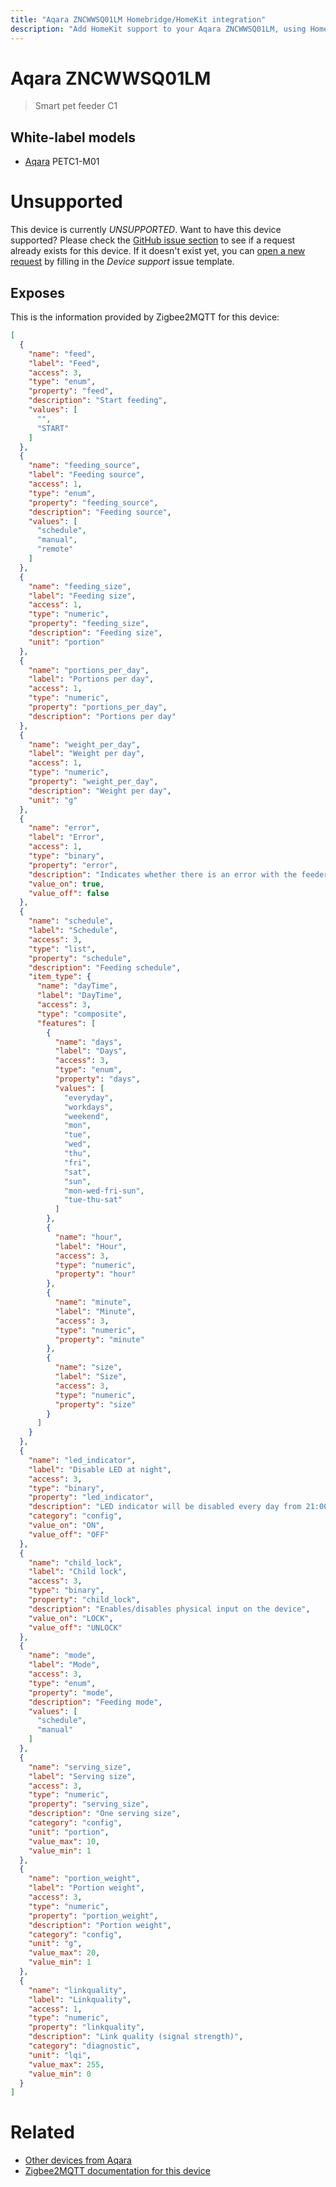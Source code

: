 ```yaml
---
title: "Aqara ZNCWWSQ01LM Homebridge/HomeKit integration"
description: "Add HomeKit support to your Aqara ZNCWWSQ01LM, using Homebridge, Zigbee2MQTT and homebridge-z2m."
---
```

<!---
This file has been GENERATED using src/docgen/docgen.ts
DO NOT EDIT THIS FILE MANUALLY!
-->
# Aqara ZNCWWSQ01LM
> Smart pet feeder C1


## White-label models
* [Aqara](../index.md#aqara) PETC1-M01

# Unsupported

This device is currently *UNSUPPORTED*.
Want to have this device supported? Please check the [GitHub issue section](https://github.com/itavero/homebridge-z2m/issues?q=ZNCWWSQ01LM) to see if a request already exists for this device.
If it doesn't exist yet, you can [open a new request](https://github.com/itavero/homebridge-z2m/issues/new?assignees=&labels=enhancement&template=device_support.yml&title=%5BDevice%5D+Aqara%20ZNCWWSQ01LM&model=Aqara%20ZNCWWSQ01LM&exposes=%5B%0A%20%20%7B%0A%20%20%20%20%22name%22%3A%20%22feed%22%2C%0A%20%20%20%20%22label%22%3A%20%22Feed%22%2C%0A%20%20%20%20%22access%22%3A%203%2C%0A%20%20%20%20%22type%22%3A%20%22enum%22%2C%0A%20%20%20%20%22property%22%3A%20%22feed%22%2C%0A%20%20%20%20%22description%22%3A%20%22Start%20feeding%22%2C%0A%20%20%20%20%22values%22%3A%20%5B%0A%20%20%20%20%20%20%22%22%2C%0A%20%20%20%20%20%20%22START%22%0A%20%20%20%20%5D%0A%20%20%7D%2C%0A%20%20%7B%0A%20%20%20%20%22name%22%3A%20%22feeding_source%22%2C%0A%20%20%20%20%22label%22%3A%20%22Feeding%20source%22%2C%0A%20%20%20%20%22access%22%3A%201%2C%0A%20%20%20%20%22type%22%3A%20%22enum%22%2C%0A%20%20%20%20%22property%22%3A%20%22feeding_source%22%2C%0A%20%20%20%20%22description%22%3A%20%22Feeding%20source%22%2C%0A%20%20%20%20%22values%22%3A%20%5B%0A%20%20%20%20%20%20%22schedule%22%2C%0A%20%20%20%20%20%20%22manual%22%2C%0A%20%20%20%20%20%20%22remote%22%0A%20%20%20%20%5D%0A%20%20%7D%2C%0A%20%20%7B%0A%20%20%20%20%22name%22%3A%20%22feeding_size%22%2C%0A%20%20%20%20%22label%22%3A%20%22Feeding%20size%22%2C%0A%20%20%20%20%22access%22%3A%201%2C%0A%20%20%20%20%22type%22%3A%20%22numeric%22%2C%0A%20%20%20%20%22property%22%3A%20%22feeding_size%22%2C%0A%20%20%20%20%22description%22%3A%20%22Feeding%20size%22%2C%0A%20%20%20%20%22unit%22%3A%20%22portion%22%0A%20%20%7D%2C%0A%20%20%7B%0A%20%20%20%20%22name%22%3A%20%22portions_per_day%22%2C%0A%20%20%20%20%22label%22%3A%20%22Portions%20per%20day%22%2C%0A%20%20%20%20%22access%22%3A%201%2C%0A%20%20%20%20%22type%22%3A%20%22numeric%22%2C%0A%20%20%20%20%22property%22%3A%20%22portions_per_day%22%2C%0A%20%20%20%20%22description%22%3A%20%22Portions%20per%20day%22%0A%20%20%7D%2C%0A%20%20%7B%0A%20%20%20%20%22name%22%3A%20%22weight_per_day%22%2C%0A%20%20%20%20%22label%22%3A%20%22Weight%20per%20day%22%2C%0A%20%20%20%20%22access%22%3A%201%2C%0A%20%20%20%20%22type%22%3A%20%22numeric%22%2C%0A%20%20%20%20%22property%22%3A%20%22weight_per_day%22%2C%0A%20%20%20%20%22description%22%3A%20%22Weight%20per%20day%22%2C%0A%20%20%20%20%22unit%22%3A%20%22g%22%0A%20%20%7D%2C%0A%20%20%7B%0A%20%20%20%20%22name%22%3A%20%22error%22%2C%0A%20%20%20%20%22label%22%3A%20%22Error%22%2C%0A%20%20%20%20%22access%22%3A%201%2C%0A%20%20%20%20%22type%22%3A%20%22binary%22%2C%0A%20%20%20%20%22property%22%3A%20%22error%22%2C%0A%20%20%20%20%22description%22%3A%20%22Indicates%20whether%20there%20is%20an%20error%20with%20the%20feeder%22%2C%0A%20%20%20%20%22value_on%22%3A%20true%2C%0A%20%20%20%20%22value_off%22%3A%20false%0A%20%20%7D%2C%0A%20%20%7B%0A%20%20%20%20%22name%22%3A%20%22schedule%22%2C%0A%20%20%20%20%22label%22%3A%20%22Schedule%22%2C%0A%20%20%20%20%22access%22%3A%203%2C%0A%20%20%20%20%22type%22%3A%20%22list%22%2C%0A%20%20%20%20%22property%22%3A%20%22schedule%22%2C%0A%20%20%20%20%22description%22%3A%20%22Feeding%20schedule%22%2C%0A%20%20%20%20%22item_type%22%3A%20%7B%0A%20%20%20%20%20%20%22name%22%3A%20%22dayTime%22%2C%0A%20%20%20%20%20%20%22label%22%3A%20%22DayTime%22%2C%0A%20%20%20%20%20%20%22access%22%3A%203%2C%0A%20%20%20%20%20%20%22type%22%3A%20%22composite%22%2C%0A%20%20%20%20%20%20%22features%22%3A%20%5B%0A%20%20%20%20%20%20%20%20%7B%0A%20%20%20%20%20%20%20%20%20%20%22name%22%3A%20%22days%22%2C%0A%20%20%20%20%20%20%20%20%20%20%22label%22%3A%20%22Days%22%2C%0A%20%20%20%20%20%20%20%20%20%20%22access%22%3A%203%2C%0A%20%20%20%20%20%20%20%20%20%20%22type%22%3A%20%22enum%22%2C%0A%20%20%20%20%20%20%20%20%20%20%22property%22%3A%20%22days%22%2C%0A%20%20%20%20%20%20%20%20%20%20%22values%22%3A%20%5B%0A%20%20%20%20%20%20%20%20%20%20%20%20%22everyday%22%2C%0A%20%20%20%20%20%20%20%20%20%20%20%20%22workdays%22%2C%0A%20%20%20%20%20%20%20%20%20%20%20%20%22weekend%22%2C%0A%20%20%20%20%20%20%20%20%20%20%20%20%22mon%22%2C%0A%20%20%20%20%20%20%20%20%20%20%20%20%22tue%22%2C%0A%20%20%20%20%20%20%20%20%20%20%20%20%22wed%22%2C%0A%20%20%20%20%20%20%20%20%20%20%20%20%22thu%22%2C%0A%20%20%20%20%20%20%20%20%20%20%20%20%22fri%22%2C%0A%20%20%20%20%20%20%20%20%20%20%20%20%22sat%22%2C%0A%20%20%20%20%20%20%20%20%20%20%20%20%22sun%22%2C%0A%20%20%20%20%20%20%20%20%20%20%20%20%22mon-wed-fri-sun%22%2C%0A%20%20%20%20%20%20%20%20%20%20%20%20%22tue-thu-sat%22%0A%20%20%20%20%20%20%20%20%20%20%5D%0A%20%20%20%20%20%20%20%20%7D%2C%0A%20%20%20%20%20%20%20%20%7B%0A%20%20%20%20%20%20%20%20%20%20%22name%22%3A%20%22hour%22%2C%0A%20%20%20%20%20%20%20%20%20%20%22label%22%3A%20%22Hour%22%2C%0A%20%20%20%20%20%20%20%20%20%20%22access%22%3A%203%2C%0A%20%20%20%20%20%20%20%20%20%20%22type%22%3A%20%22numeric%22%2C%0A%20%20%20%20%20%20%20%20%20%20%22property%22%3A%20%22hour%22%0A%20%20%20%20%20%20%20%20%7D%2C%0A%20%20%20%20%20%20%20%20%7B%0A%20%20%20%20%20%20%20%20%20%20%22name%22%3A%20%22minute%22%2C%0A%20%20%20%20%20%20%20%20%20%20%22label%22%3A%20%22Minute%22%2C%0A%20%20%20%20%20%20%20%20%20%20%22access%22%3A%203%2C%0A%20%20%20%20%20%20%20%20%20%20%22type%22%3A%20%22numeric%22%2C%0A%20%20%20%20%20%20%20%20%20%20%22property%22%3A%20%22minute%22%0A%20%20%20%20%20%20%20%20%7D%2C%0A%20%20%20%20%20%20%20%20%7B%0A%20%20%20%20%20%20%20%20%20%20%22name%22%3A%20%22size%22%2C%0A%20%20%20%20%20%20%20%20%20%20%22label%22%3A%20%22Size%22%2C%0A%20%20%20%20%20%20%20%20%20%20%22access%22%3A%203%2C%0A%20%20%20%20%20%20%20%20%20%20%22type%22%3A%20%22numeric%22%2C%0A%20%20%20%20%20%20%20%20%20%20%22property%22%3A%20%22size%22%0A%20%20%20%20%20%20%20%20%7D%0A%20%20%20%20%20%20%5D%0A%20%20%20%20%7D%0A%20%20%7D%2C%0A%20%20%7B%0A%20%20%20%20%22name%22%3A%20%22led_indicator%22%2C%0A%20%20%20%20%22label%22%3A%20%22Disable%20LED%20at%20night%22%2C%0A%20%20%20%20%22access%22%3A%203%2C%0A%20%20%20%20%22type%22%3A%20%22binary%22%2C%0A%20%20%20%20%22property%22%3A%20%22led_indicator%22%2C%0A%20%20%20%20%22description%22%3A%20%22LED%20indicator%20will%20be%20disabled%20every%20day%20from%2021%3A00%20to%2009%3A00%22%2C%0A%20%20%20%20%22category%22%3A%20%22config%22%2C%0A%20%20%20%20%22value_on%22%3A%20%22ON%22%2C%0A%20%20%20%20%22value_off%22%3A%20%22OFF%22%0A%20%20%7D%2C%0A%20%20%7B%0A%20%20%20%20%22name%22%3A%20%22child_lock%22%2C%0A%20%20%20%20%22label%22%3A%20%22Child%20lock%22%2C%0A%20%20%20%20%22access%22%3A%203%2C%0A%20%20%20%20%22type%22%3A%20%22binary%22%2C%0A%20%20%20%20%22property%22%3A%20%22child_lock%22%2C%0A%20%20%20%20%22description%22%3A%20%22Enables%2Fdisables%20physical%20input%20on%20the%20device%22%2C%0A%20%20%20%20%22value_on%22%3A%20%22LOCK%22%2C%0A%20%20%20%20%22value_off%22%3A%20%22UNLOCK%22%0A%20%20%7D%2C%0A%20%20%7B%0A%20%20%20%20%22name%22%3A%20%22mode%22%2C%0A%20%20%20%20%22label%22%3A%20%22Mode%22%2C%0A%20%20%20%20%22access%22%3A%203%2C%0A%20%20%20%20%22type%22%3A%20%22enum%22%2C%0A%20%20%20%20%22property%22%3A%20%22mode%22%2C%0A%20%20%20%20%22description%22%3A%20%22Feeding%20mode%22%2C%0A%20%20%20%20%22values%22%3A%20%5B%0A%20%20%20%20%20%20%22schedule%22%2C%0A%20%20%20%20%20%20%22manual%22%0A%20%20%20%20%5D%0A%20%20%7D%2C%0A%20%20%7B%0A%20%20%20%20%22name%22%3A%20%22serving_size%22%2C%0A%20%20%20%20%22label%22%3A%20%22Serving%20size%22%2C%0A%20%20%20%20%22access%22%3A%203%2C%0A%20%20%20%20%22type%22%3A%20%22numeric%22%2C%0A%20%20%20%20%22property%22%3A%20%22serving_size%22%2C%0A%20%20%20%20%22description%22%3A%20%22One%20serving%20size%22%2C%0A%20%20%20%20%22category%22%3A%20%22config%22%2C%0A%20%20%20%20%22unit%22%3A%20%22portion%22%2C%0A%20%20%20%20%22value_max%22%3A%2010%2C%0A%20%20%20%20%22value_min%22%3A%201%0A%20%20%7D%2C%0A%20%20%7B%0A%20%20%20%20%22name%22%3A%20%22portion_weight%22%2C%0A%20%20%20%20%22label%22%3A%20%22Portion%20weight%22%2C%0A%20%20%20%20%22access%22%3A%203%2C%0A%20%20%20%20%22type%22%3A%20%22numeric%22%2C%0A%20%20%20%20%22property%22%3A%20%22portion_weight%22%2C%0A%20%20%20%20%22description%22%3A%20%22Portion%20weight%22%2C%0A%20%20%20%20%22category%22%3A%20%22config%22%2C%0A%20%20%20%20%22unit%22%3A%20%22g%22%2C%0A%20%20%20%20%22value_max%22%3A%2020%2C%0A%20%20%20%20%22value_min%22%3A%201%0A%20%20%7D%2C%0A%20%20%7B%0A%20%20%20%20%22name%22%3A%20%22linkquality%22%2C%0A%20%20%20%20%22label%22%3A%20%22Linkquality%22%2C%0A%20%20%20%20%22access%22%3A%201%2C%0A%20%20%20%20%22type%22%3A%20%22numeric%22%2C%0A%20%20%20%20%22property%22%3A%20%22linkquality%22%2C%0A%20%20%20%20%22description%22%3A%20%22Link%20quality%20(signal%20strength)%22%2C%0A%20%20%20%20%22category%22%3A%20%22diagnostic%22%2C%0A%20%20%20%20%22unit%22%3A%20%22lqi%22%2C%0A%20%20%20%20%22value_max%22%3A%20255%2C%0A%20%20%20%20%22value_min%22%3A%200%0A%20%20%7D%0A%5D) by filling in the _Device support_ issue template.

## Exposes

This is the information provided by Zigbee2MQTT for this device:

```json
[
  {
    "name": "feed",
    "label": "Feed",
    "access": 3,
    "type": "enum",
    "property": "feed",
    "description": "Start feeding",
    "values": [
      "",
      "START"
    ]
  },
  {
    "name": "feeding_source",
    "label": "Feeding source",
    "access": 1,
    "type": "enum",
    "property": "feeding_source",
    "description": "Feeding source",
    "values": [
      "schedule",
      "manual",
      "remote"
    ]
  },
  {
    "name": "feeding_size",
    "label": "Feeding size",
    "access": 1,
    "type": "numeric",
    "property": "feeding_size",
    "description": "Feeding size",
    "unit": "portion"
  },
  {
    "name": "portions_per_day",
    "label": "Portions per day",
    "access": 1,
    "type": "numeric",
    "property": "portions_per_day",
    "description": "Portions per day"
  },
  {
    "name": "weight_per_day",
    "label": "Weight per day",
    "access": 1,
    "type": "numeric",
    "property": "weight_per_day",
    "description": "Weight per day",
    "unit": "g"
  },
  {
    "name": "error",
    "label": "Error",
    "access": 1,
    "type": "binary",
    "property": "error",
    "description": "Indicates whether there is an error with the feeder",
    "value_on": true,
    "value_off": false
  },
  {
    "name": "schedule",
    "label": "Schedule",
    "access": 3,
    "type": "list",
    "property": "schedule",
    "description": "Feeding schedule",
    "item_type": {
      "name": "dayTime",
      "label": "DayTime",
      "access": 3,
      "type": "composite",
      "features": [
        {
          "name": "days",
          "label": "Days",
          "access": 3,
          "type": "enum",
          "property": "days",
          "values": [
            "everyday",
            "workdays",
            "weekend",
            "mon",
            "tue",
            "wed",
            "thu",
            "fri",
            "sat",
            "sun",
            "mon-wed-fri-sun",
            "tue-thu-sat"
          ]
        },
        {
          "name": "hour",
          "label": "Hour",
          "access": 3,
          "type": "numeric",
          "property": "hour"
        },
        {
          "name": "minute",
          "label": "Minute",
          "access": 3,
          "type": "numeric",
          "property": "minute"
        },
        {
          "name": "size",
          "label": "Size",
          "access": 3,
          "type": "numeric",
          "property": "size"
        }
      ]
    }
  },
  {
    "name": "led_indicator",
    "label": "Disable LED at night",
    "access": 3,
    "type": "binary",
    "property": "led_indicator",
    "description": "LED indicator will be disabled every day from 21:00 to 09:00",
    "category": "config",
    "value_on": "ON",
    "value_off": "OFF"
  },
  {
    "name": "child_lock",
    "label": "Child lock",
    "access": 3,
    "type": "binary",
    "property": "child_lock",
    "description": "Enables/disables physical input on the device",
    "value_on": "LOCK",
    "value_off": "UNLOCK"
  },
  {
    "name": "mode",
    "label": "Mode",
    "access": 3,
    "type": "enum",
    "property": "mode",
    "description": "Feeding mode",
    "values": [
      "schedule",
      "manual"
    ]
  },
  {
    "name": "serving_size",
    "label": "Serving size",
    "access": 3,
    "type": "numeric",
    "property": "serving_size",
    "description": "One serving size",
    "category": "config",
    "unit": "portion",
    "value_max": 10,
    "value_min": 1
  },
  {
    "name": "portion_weight",
    "label": "Portion weight",
    "access": 3,
    "type": "numeric",
    "property": "portion_weight",
    "description": "Portion weight",
    "category": "config",
    "unit": "g",
    "value_max": 20,
    "value_min": 1
  },
  {
    "name": "linkquality",
    "label": "Linkquality",
    "access": 1,
    "type": "numeric",
    "property": "linkquality",
    "description": "Link quality (signal strength)",
    "category": "diagnostic",
    "unit": "lqi",
    "value_max": 255,
    "value_min": 0
  }
]
```

# Related
* [Other devices from Aqara](../index.md#aqara)
* [Zigbee2MQTT documentation for this device](https://www.zigbee2mqtt.io/devices/ZNCWWSQ01LM.html)